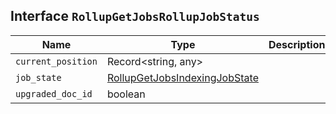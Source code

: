 ## Interface `RollupGetJobsRollupJobStatus`

| Name | Type | Description |
| - | - | - |
| `current_position` | Record<string, any> | &nbsp; |
| `job_state` | [RollupGetJobsIndexingJobState](./RollupGetJobsIndexingJobState.md) | &nbsp; |
| `upgraded_doc_id` | boolean | &nbsp; |
